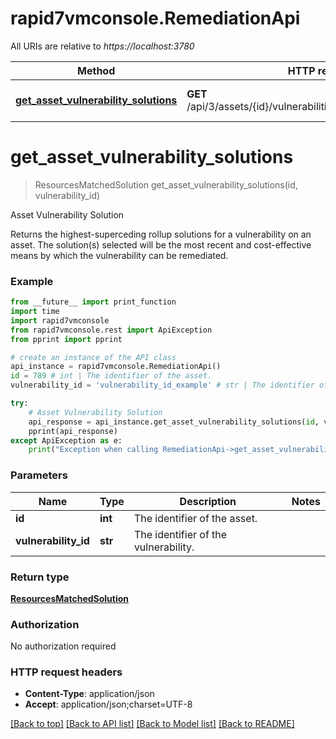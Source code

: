 # rapid7vmconsole.RemediationApi

All URIs are relative to *https://localhost:3780*

Method | HTTP request | Description
------------- | ------------- | -------------
[**get_asset_vulnerability_solutions**](RemediationApi.md#get_asset_vulnerability_solutions) | **GET** /api/3/assets/{id}/vulnerabilities/{vulnerabilityId}/solution | Asset Vulnerability Solution


# **get_asset_vulnerability_solutions**
> ResourcesMatchedSolution get_asset_vulnerability_solutions(id, vulnerability_id)

Asset Vulnerability Solution

Returns the highest-superceding rollup solutions for a vulnerability on an asset. The solution(s) selected will be the most recent and cost-effective means by which the vulnerability can be remediated.

### Example
```python
from __future__ import print_function
import time
import rapid7vmconsole
from rapid7vmconsole.rest import ApiException
from pprint import pprint

# create an instance of the API class
api_instance = rapid7vmconsole.RemediationApi()
id = 789 # int | The identifier of the asset.
vulnerability_id = 'vulnerability_id_example' # str | The identifier of the vulnerability.

try:
    # Asset Vulnerability Solution
    api_response = api_instance.get_asset_vulnerability_solutions(id, vulnerability_id)
    pprint(api_response)
except ApiException as e:
    print("Exception when calling RemediationApi->get_asset_vulnerability_solutions: %s\n" % e)
```

### Parameters

Name | Type | Description  | Notes
------------- | ------------- | ------------- | -------------
 **id** | **int**| The identifier of the asset. | 
 **vulnerability_id** | **str**| The identifier of the vulnerability. | 

### Return type

[**ResourcesMatchedSolution**](ResourcesMatchedSolution.md)

### Authorization

No authorization required

### HTTP request headers

 - **Content-Type**: application/json
 - **Accept**: application/json;charset=UTF-8

[[Back to top]](#) [[Back to API list]](../README.md#documentation-for-api-endpoints) [[Back to Model list]](../README.md#documentation-for-models) [[Back to README]](../README.md)

